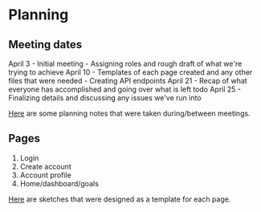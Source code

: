 # Planning 

## Meeting dates

April 3
    - Initial meeting
    - Assigning roles and rough draft of what we're trying to achieve
April 10
    - Templates of each page created and any other files that were needed
    - Creating API endpoints
April 21
    - Recap of what everyone has accomplished and going over what is left todo
April 25
    - Finalizing details and discussing any issues we've run into

[Here](https://docs.google.com/document/d/1NbvEIypgV58uC9M7gx4QS-rNAplRrOLgGo0oXm2s8Mw/edit?usp=sharing) are some planning notes that were taken during/between meetings.

## Pages
1. Login
2. Create account
3. Account profile
4. Home/dashboard/goals

[Here](https://drive.google.com/drive/u/2/folders/1Vwo-CgonlHpxXzuLM5IHWJksmKuzEYcS) are sketches that were designed as a template for each page.